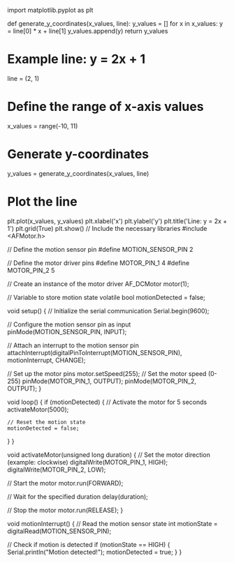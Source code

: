 import matplotlib.pyplot as plt

def generate_y_coordinates(x_values, line):
    y_values = []
    for x in x_values:
        y = line[0] * x + line[1]
        y_values.append(y)
    return y_values

# Example line: y = 2x + 1
line = (2, 1)

# Define the range of x-axis values
x_values = range(-10, 11)

# Generate y-coordinates
y_values = generate_y_coordinates(x_values, line)

# Plot the line
plt.plot(x_values, y_values)
plt.xlabel('x')
plt.ylabel('y')
plt.title('Line: y = 2x + 1')
plt.grid(True)
plt.show()
// Include the necessary libraries
#include <AFMotor.h>

// Define the motion sensor pin
#define MOTION_SENSOR_PIN 2

// Define the motor driver pins
#define MOTOR_PIN_1 4
#define MOTOR_PIN_2 5

// Create an instance of the motor driver
AF_DCMotor motor(1);

// Variable to store motion state
volatile bool motionDetected = false;

void setup() {
  // Initialize the serial communication
  Serial.begin(9600);
  
  // Configure the motion sensor pin as input
  pinMode(MOTION_SENSOR_PIN, INPUT);
  
  // Attach an interrupt to the motion sensor pin
  attachInterrupt(digitalPinToInterrupt(MOTION_SENSOR_PIN), motionInterrupt, CHANGE);
  
  // Set up the motor pins
  motor.setSpeed(255); // Set the motor speed (0-255)
  pinMode(MOTOR_PIN_1, OUTPUT);
  pinMode(MOTOR_PIN_2, OUTPUT);
}

void loop() {
  if (motionDetected) {
    // Activate the motor for 5 seconds
    activateMotor(5000);
    
    // Reset the motion state
    motionDetected = false;
  }
}

void activateMotor(unsigned long duration) {
  // Set the motor direction (example: clockwise)
  digitalWrite(MOTOR_PIN_1, HIGH);
  digitalWrite(MOTOR_PIN_2, LOW);
  
  // Start the motor
  motor.run(FORWARD);
  
  // Wait for the specified duration
  delay(duration);
  
  // Stop the motor
  motor.run(RELEASE);
}

void motionInterrupt() {
  // Read the motion sensor state
  int motionState = digitalRead(MOTION_SENSOR_PIN);
  
  // Check if motion is detected
  if (motionState == HIGH) {
    Serial.println("Motion detected!");
    motionDetected = true;
  }
}
